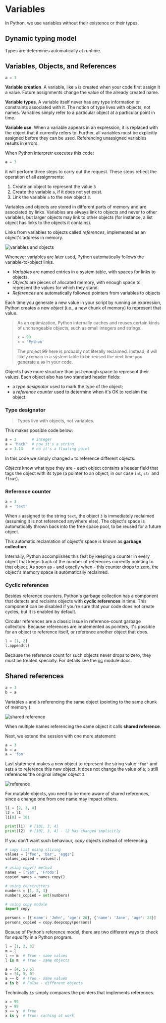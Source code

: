 # Variables

In Python, we use variables without their existence or their types.

## Dynamic typing model

Types are determines automatically at runtime.

## Variables, Objects, and References

```python
a = 3
```

__Variable creation__. A variable, like `a` is created when your code first assign it a
value. Future assignments change the value of the already created name.

__Variable types__. A variable itself never has any type information or constraints
associated with it. The notion of type lives with objects, not names. Variables simply
refer to a particular object at a particular point in time.

__Variable use__. When a variable appears in an expression, it is replaced with the
object that it currently refers to. Further, all variables must be explicitly assigned
before they can be used. Referencing unassigned variables results in errors.

When Python interpretr executes this code:

```python
a = 3
```

it will perform three steps to carry out the request. These steps reflect the operation
of all assignments:

1. Create an object to represent the value `3`
2. Create the variable `a`, if it does not yet exist.
3. Link the variable `a` to the new object `3`.

Variables and objects are stored in different parts of memory and are associated by
links. Variables are always link to objects and never to other variables, but larger
objects may link to other objects (for instance, a list object has links to the objects
it contains).

Links from variables to objects called _references_, implemented as an object's address
in memory.

![variables and objects](./images/ref.png)

Whenever variables are later used, Python automatically follows the variable-to-object
links.

* _Variables_ are named entries in a system table, with spaces for links to objects.
* _Objects_ are pieces of allocated memory, with enough space to represent the values
for which they stand.
* _References_ are automatically followed pointers from variables to objects

Each time you generate a new value in your script by running an expression, Python
creates a new _object_ (i.e., a new chunk of memory) to represent that value.

> As an optimization, Python internally caches and reuses certain kinds of unchangeable
> objects, such as small integers and strings.
>
> ```python
> x = 99
> x = 'Python'
> ```
>
> The project 99 here is probably not literally reclaimed. Instead, it will likely
> remain in a system table to be reused the next time you generate a `99` in your code.



Objects have more structure than just enough space to represent their values. Each
object also has two standard header fields:

* a _type designator_ used to mark the type of the object;
* a _reference counter_ used to determine when it's OK to reclaim the object.

### Type designator

> Types live with objects, not variables.

This makes possible code below:

```python
a = 3       # integer
a = 'hack'  # now it's a string
a = 3.14    # no it's a floating point
```

In this code we simply changed `a` to reference different objects.

_Objects_ know what type they are - each object contains a header field that tags the
object with its type (a pointer to an object; in our case `int`, `str` and `float`).

### Reference counter

```python
a = 3
a = 'text'
```

When `a` assigned to the string `text`, the object `3` is immediately reclaimed
(assuming it is not referenced anywhere else). The object's space is automatically
thrown back into the free space pool, to be reused for a future object.

This automatic reclamation of object's space is known as __garbage collection__.

Internally, Python accomplishes this feat by keeping a counter in every object that
keeps track of the number of references currently pointing to that object. As soon as -
and exactly when - this counter drops to zero, the object's memory space is
automatically reclaimed.

### Cyclic references

Besides reference counters, Python's garbage collection has a component that detects and
reclaims objects with __cyclic references__ in time. This component can be disabled if
you're sure that your code does not create cycles, but it is enabled by default.

Circular references are a classic issue in reference-count garbage collectors. Because
references are implemented as pointers, it's possible for an object to reference itself,
or reference another object that does.

```python
l = [1, 2]
l.append(l)
```

Because the reference count for such objects never drops to zero, they must be treated
specially. For details see the [gc](https://docs.python.org/3/library/gc.html) module
docs.

## Shared references

```python
a = 3
b = a
```

Variables `a` and `b` referencing the same object (pointing to the same chunk of memory
).

![shared reference](./images/shared_ref.png)

When multiple names referencing the same object it calls __shared reference__.

Next, we extend the session with one more statement:

```python
a = 3
b = a
a = 'foo'
```

Last statement makes a new object to represent the string value `"foo"` and sets `a` to
reference this new object. It does not change the value of `b`; `b` still references the
original integer object `3`.

![reference](./images/cross_ref.png)

For mutable objects, you need to be more aware of shared references, since a change one
from one name may impact others.

```python
l1 = [2, 3, 4]
l2 = l1
l1[0] = 101

print(l1)  # [101, 3, 4]
print(l2)  # [101, 3, 4] - l2 has changed implicitly
```

If you don't want such behaviour, _copy_ objects instead of referencing.

```python
# copy list using slicing
values = ['foo', 'bar', 'eggs']
values_copied = values[:]

# using copy() method
names = ['Sam', 'Frodo']
copied_names = names.copy()

# using constructors
numbers = {1, 2, 3}
numbers_copied = set(numbers)
```

```python
# using copy module
import copy

persons = [{'name': 'John', 'age': 28}, {'name': 'Jane', 'age': 23}]
persons_copied = copy.deepcopy(persons)
```

Bcause of Python’s reference model, there are two different ways to check for _equality_
in a Python program.

```python
l = [1, 2, 3]
m = l
l == m  # True - same values
l is m  # True - same objects

a = [4, 5, 6]
b = [4, 5, 6]
a == b  # True - same values
a is b  # False - different objects
```

Technically `is` simply compares the pointers that implements references.


```python
x = 99
y = 99
x == y  # True
x is y  # True: caching at work
```
